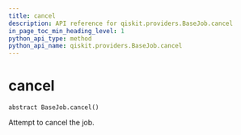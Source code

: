 ```yaml
---
title: cancel
description: API reference for qiskit.providers.BaseJob.cancel
in_page_toc_min_heading_level: 1
python_api_type: method
python_api_name: qiskit.providers.BaseJob.cancel
---
```


# cancel

<span id="qiskit.providers.BaseJob.cancel" />

`abstract BaseJob.cancel()`

Attempt to cancel the job.

